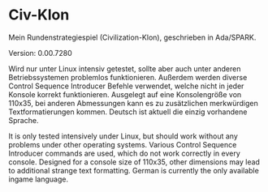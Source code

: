 # Civ-Klon
Mein Rundenstrategiespiel (Civilization-Klon), geschrieben in Ada/SPARK.

Version: 0.00.7280

Wird nur unter Linux intensiv getestet, sollte aber auch unter anderen Betriebssystemen problemlos funktionieren. Außerdem werden diverse Control Sequence Introducer Befehle verwendet, welche nicht in jeder Konsole korrekt funktionieren. Ausgelegt auf eine Konsolengröße von 110x35, bei anderen Abmessungen kann es zu zusätzlichen merkwürdigen Textformatierungen kommen. Deutsch ist aktuell die einzig vorhandene Sprache.

It is only tested intensively under Linux, but should work without any problems under other operating systems. Various Control Sequence Introducer commands are used, which do not work correctly in every console. Designed for a console size of 110x35, other dimensions may lead to additional strange text formatting. German is currently the only available ingame language.